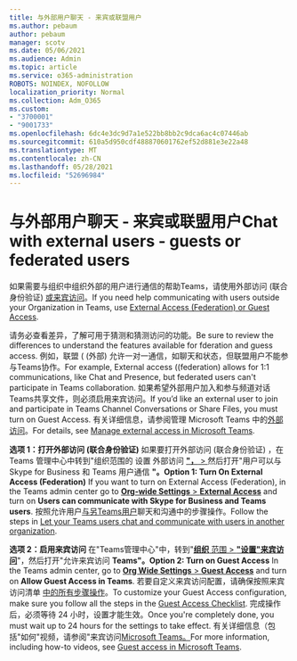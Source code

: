 ```yaml
---
title: 与外部用户聊天 - 来宾或联盟用户
ms.author: pebaum
author: pebaum
manager: scotv
ms.date: 05/06/2021
ms.audience: Admin
ms.topic: article
ms.service: o365-administration
ROBOTS: NOINDEX, NOFOLLOW
localization_priority: Normal
ms.collection: Adm_O365
ms.custom:
- "3700001"
- "9001733"
ms.openlocfilehash: 6dc4e3dc9d7a1e522bb8bb2c9dca6ac4c07446ab
ms.sourcegitcommit: 610a5d950cdf488870601762ef52d881e3e22a48
ms.translationtype: MT
ms.contentlocale: zh-CN
ms.lasthandoff: 05/28/2021
ms.locfileid: "52696984"
---
```

# <a name="chat-with-external-users---guests-or-federated-users"></a><span data-ttu-id="d9682-102">与外部用户聊天 - 来宾或联盟用户</span><span class="sxs-lookup"><span data-stu-id="d9682-102">Chat with external users - guests or federated users</span></span>

<span data-ttu-id="d9682-103">如果需要与组织中组织外部的用户进行通信的帮助Teams，请使用外部访问 (联合身份验证) [或来宾访问](/microsoftteams/manage-external-access#external-access-vs-guest-access)。</span><span class="sxs-lookup"><span data-stu-id="d9682-103">If you need help communicating with users outside your Organization in Teams, use [External Access (Federation) or Guest Access](/microsoftteams/manage-external-access#external-access-vs-guest-access).</span></span>

<span data-ttu-id="d9682-104">请务必查看差异，了解可用于猜测和猜测访问的功能。</span><span class="sxs-lookup"><span data-stu-id="d9682-104">Be sure to review the differences to understand the features available for fderation and guess access.</span></span> <span data-ttu-id="d9682-105">例如，联盟 ( (外部) 允许一对一通信，如聊天和状态，但联盟用户不能参与Teams协作。</span><span class="sxs-lookup"><span data-stu-id="d9682-105">For example, External access ((federation) allows for 1:1 communications, like Chat and Presence, but federated users can't participate in Teams collaboration.</span></span> <span data-ttu-id="d9682-106">如果希望外部用户加入和参与频道对话Teams共享文件，则必须启用来宾访问。</span><span class="sxs-lookup"><span data-stu-id="d9682-106">If you’d like an external user to join and participate in Teams Channel Conversations or Share Files, you must turn on Guest Access.</span></span> <span data-ttu-id="d9682-107">有关详细信息，请参阅管理 Microsoft Teams 中的[外部访问](/microsoftteams/manage-external-access#external-access-vs-guest-access)。</span><span class="sxs-lookup"><span data-stu-id="d9682-107">For details, see [Manage external access in Microsoft Teams](/microsoftteams/manage-external-access#external-access-vs-guest-access).</span></span>

<span data-ttu-id="d9682-108">**选项 1：打开外部访问 (联合身份验证)** 如果要打开外部访问 (联合身份验证) ，在 Teams 管理中心中转到"组织范围的 设置 外部访问 [**"，**  > ](https://admin.teams.microsoft.com/company-wide-settings/external-communications)然后打开"用户可以与 Skype for Business 和 Teams 用户通信 **"。**</span><span class="sxs-lookup"><span data-stu-id="d9682-108">**Option 1: Turn On External Access (Federation)** If you want to turn on External Access (Federation), in the Teams admin center go to [**Org-wide Settings** > **External Access**](https://admin.teams.microsoft.com/company-wide-settings/external-communications) and turn on **Users can communicate with Skype for Business and Teams users**.</span></span> <span data-ttu-id="d9682-109">按照允许用户[与另Teams用户](/microsoftteams/manage-external-access#let-your-teams-users-chat-and-communicate-with-users-in-another-organization)聊天和沟通中的步骤操作。</span><span class="sxs-lookup"><span data-stu-id="d9682-109">Follow the steps in [Let your Teams users chat and communicate with users in another organization](/microsoftteams/manage-external-access#let-your-teams-users-chat-and-communicate-with-users-in-another-organization).</span></span>

<span data-ttu-id="d9682-110">**选项 2：启用来宾访问** 在"Teams管理中心"中，转到"[**组织** 范围  >  **"设置"来宾访问**](https://admin.teams.microsoft.com/company-wide-settings/guest-configuration)"，然后打开"允许来宾访问 **Teams"。**</span><span class="sxs-lookup"><span data-stu-id="d9682-110">**Option 2: Turn on Guest Access** In the Teams admin center, go to [**Org Wide Settings** > **Guest Access**](https://admin.teams.microsoft.com/company-wide-settings/guest-configuration) and turn on **Allow Guest Access in Teams**.</span></span> <span data-ttu-id="d9682-111">若要自定义来宾访问配置，请确保按照来宾访问清单 [中的所有步骤操作](/microsoftteams/guest-access-checklist)。</span><span class="sxs-lookup"><span data-stu-id="d9682-111">To customize your Guest Access configuration, make sure you follow all the steps in the [Guest Access Checklist](/microsoftteams/guest-access-checklist).</span></span> <span data-ttu-id="d9682-112">完成操作后，必须等待 24 小时，设置才能生效。</span><span class="sxs-lookup"><span data-stu-id="d9682-112">Once you're completely done, you must wait up to 24 hours for the settings to take effect.</span></span> <span data-ttu-id="d9682-113">有关详细信息（包括"如何"视频，请参阅"来宾访问[Microsoft Teams。](/microsoftteams/guest-access)</span><span class="sxs-lookup"><span data-stu-id="d9682-113">For more information, including how-to videos, see [Guest access in Microsoft Teams](/microsoftteams/guest-access).</span></span>
